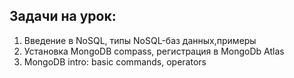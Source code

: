 ## Задачи на урок:

1. Введение в NoSQL, типы NoSQL-баз данных,примеры
2. Установка MongoDB compass, регистрация в MongoDb Atlas
3. MongoDB intro: basic commands, operators
